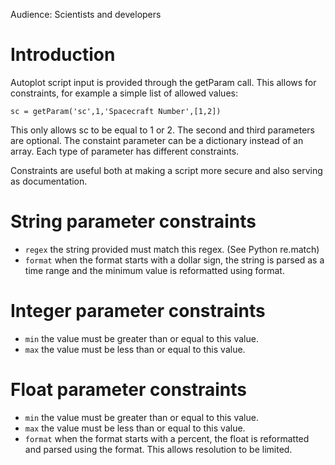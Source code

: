 Audience: Scientists and developers

# Introduction
Autoplot script input is provided through the getParam call.  This allows for constraints, for 
example a simple list of allowed values:
```
sc = getParam('sc',1,'Spacecraft Number',[1,2])
```
This only allows sc to be equal to 1 or 2.  The second and third parameters are optional.  The
constaint parameter can be a dictionary instead of an array.  Each type of parameter has different
constraints.  

Constraints are useful both at making a script more secure and also serving as documentation.  

# String parameter constraints
* <code>regex</code> the string provided must match this regex. (See Python re.match)
* <code>format</code> when the format starts with a dollar sign, the string is parsed as a time range and the minimum value is reformatted using format.  
# Integer parameter constraints
* <code>min</code> the value must be greater than or equal to this value.
* <code>max</code> the value must be less than or equal to this value.

# Float parameter constraints
* <code>min</code> the value must be greater than or equal to this value.
* <code>max</code> the value must be less than or equal to this value.
* <code>format</code> when the format starts with a percent, the float is reformatted and parsed using the format.  This allows resolution to be limited.
